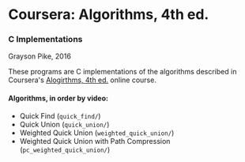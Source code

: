 # Coursera: Algorithms, 4th ed.
### C Implementations

Grayson Pike, 2016

These programs are C implementations of the algorithms described in Coursera's [Alogirthms, 4th ed.](https://www.coursera.org/course/algs4partI) online course.

#### Algorithms, in order by video:

*  Quick Find (`quick_find/`)
*  Quick Union (`quick_union/`)
*  Weighted Quick Union (`weighted_quick_union/`)
*  Weighted Quick Union with Path Compression (`pc_weighted_quick_union/`)